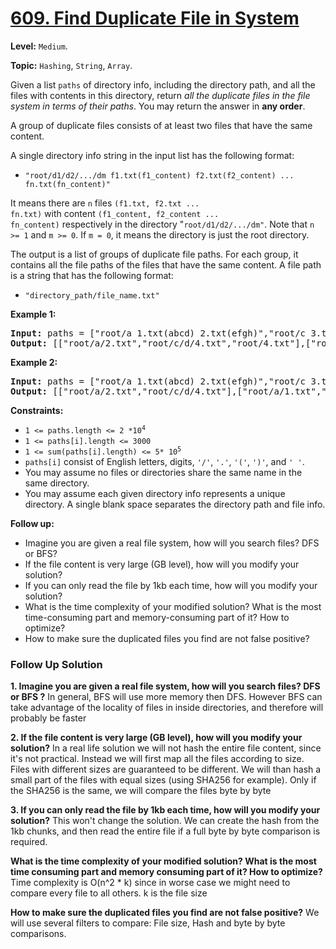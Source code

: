 # [609. Find Duplicate File in System](https://leetcode.com/problems/find-duplicate-file-in-system/)

**Level:** `Medium`.

**Topic:** `Hashing`, `String`, `Array`.

Given a list <code>paths</code> of directory info, including the directory path, and all the files with contents in this directory, return <em>all the duplicate files in the file system in terms of their paths</em>. You may return the answer in <strong>any order</strong>.

A group of duplicate files consists of at least two files that have the same content.

A single directory info string in the input list has the following format:

<ul>
 <li><code>"root/d1/d2/.../dm f1.txt(f1_content) f2.txt(f2_content) ... fn.txt(fn_content)"</code></li>
</ul>

It means there are <code>n</code> files <code>(f1.txt, f2.txt ... fn.txt)</code> with content <code>(f1_content, f2_content ... fn_content)</code> respectively in the directory "<code>root/d1/d2/.../dm"</code>. Note that <code>n &gt;= 1</code> and <code>m &gt;= 0</code>. If <code>m = 0</code>, it means the directory is just the root directory.

The output is a list of groups of duplicate file paths. For each group, it contains all the file paths of the files that have the same content. A file path is a string that has the following format:

<ul>
 <li><code>"directory_path/file_name.txt"</code></li>
</ul>

<strong>Example 1:</strong>
<pre><strong>Input:</strong> paths = ["root/a 1.txt(abcd) 2.txt(efgh)","root/c 3.txt(abcd)","root/c/d 4.txt(efgh)","root 4.txt(efgh)"]
<strong>Output:</strong> [["root/a/2.txt","root/c/d/4.txt","root/4.txt"],["root/a/1.txt","root/c/3.txt"]]
</pre><strong>Example 2:</strong>
<pre><strong>Input:</strong> paths = ["root/a 1.txt(abcd) 2.txt(efgh)","root/c 3.txt(abcd)","root/c/d 4.txt(efgh)"]
<strong>Output:</strong> [["root/a/2.txt","root/c/d/4.txt"],["root/a/1.txt","root/c/3.txt"]]
</pre>

<strong>Constraints:</strong>

<ul>
 <li><code>1 &lt;= paths.length &lt;= 2 *10<sup>4</sup></code></li>
 <li><code>1 &lt;= paths[i].length &lt;= 3000</code></li>
<li><code>1 &lt;= sum(paths[i].length) &lt;= 5* 10<sup>5</sup></code></li>
 <li><code>paths[i]</code> consist of English letters, digits, <code>'/'</code>, <code>'.'</code>, <code>'('</code>, <code>')'</code>, and <code>' '</code>.</li>
 <li>You may assume no files or directories share the same name in the same directory.</li>
 <li>You may assume each given directory info represents a unique directory. A single blank space separates the directory path and file info.</li>
</ul>

<strong>Follow up:</strong>

<ul>
 <li>Imagine you are given a real file system, how will you search files? DFS or BFS?</li>
 <li>If the file content is very large (GB level), how will you modify your solution?</li>
 <li>If you can only read the file by 1kb each time, how will you modify your solution?</li>
 <li>What is the time complexity of your modified solution? What is the most time-consuming part and memory-consuming part of it? How to optimize?</li>
 <li>How to make sure the duplicated files you find are not false positive?</li>
</ul>

### Follow Up Solution

**1. Imagine you are given a real file system, how will you search files? DFS or BFS ?**
In general, BFS will use more memory then DFS. However BFS can take advantage of the locality of files in inside directories, and therefore will probably be faster

**2. If the file content is very large (GB level), how will you modify your solution?**
In a real life solution we will not hash the entire file content, since it's not practical. Instead we will first map all the files according to size. Files with different sizes are guaranteed to be different. We will than hash a small part of the files with equal sizes (using SHA256 for example). Only if the SHA256 is the same, we will compare the files byte by byte

**3. If you can only read the file by 1kb each time, how will you modify your solution?**
This won't change the solution. We can create the hash from the 1kb chunks, and then read the entire file if a full byte by byte comparison is required.

**What is the time complexity of your modified solution? What is the most time consuming part and memory consuming part of it? How to optimize?**
Time complexity is O(n^2 * k) since in worse case we might need to compare every file to all others. k is the file size

**How to make sure the duplicated files you find are not false positive?**
We will use several filters to compare: File size, Hash and byte by byte comparisons.
